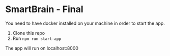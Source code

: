 # SmartBrain - Final

You need to have docker installed on your machine in order to start the app.

1. Clone this repo
2. Run `npm run start-app`

The app will run on localhost:8000

